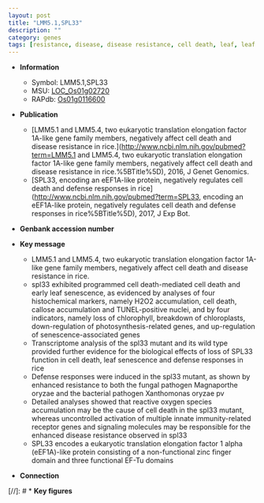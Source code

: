 ```yaml
---
layout: post
title: "LMM5.1,SPL33"
description: ""
category: genes
tags: [resistance, disease, disease resistance, cell death, leaf, leaf senescence, early leaf senescence, defense, defense response, magnaporthe oryzae, zinc, innate immunity, senescence, pathogen, reactive oxygen species]
---
```


* **Information**  
    + Symbol: LMM5.1,SPL33  
    + MSU: [LOC_Os01g02720](http://rice.plantbiology.msu.edu/cgi-bin/ORF_infopage.cgi?orf=LOC_Os01g02720)  
    + RAPdb: [Os01g0116600](http://rapdb.dna.affrc.go.jp/viewer/gbrowse_details/irgsp1?name=Os01g0116600)  

* **Publication**  
    + [LMM5.1 and LMM5.4, two eukaryotic translation elongation factor 1A-like gene family members, negatively affect cell death and disease resistance in rice.](http://www.ncbi.nlm.nih.gov/pubmed?term=LMM5.1 and LMM5.4, two eukaryotic translation elongation factor 1A-like gene family members, negatively affect cell death and disease resistance in rice.%5BTitle%5D), 2016, J Genet Genomics.
    + [SPL33, encoding an eEF1A-like protein, negatively regulates cell death and defense responses in rice](http://www.ncbi.nlm.nih.gov/pubmed?term=SPL33, encoding an eEF1A-like protein, negatively regulates cell death and defense responses in rice%5BTitle%5D), 2017, J Exp Bot.

* **Genbank accession number**  

* **Key message**  
    + LMM5.1 and LMM5.4, two eukaryotic translation elongation factor 1A-like gene family members, negatively affect cell death and disease resistance in rice.
    + spl33 exhibited programmed cell death-mediated cell death and early leaf senescence, as evidenced by analyses of four histochemical markers, namely H2O2 accumulation, cell death, callose accumulation and TUNEL-positive nuclei, and by four indicators, namely loss of chlorophyll, breakdown of chloroplasts, down-regulation of photosynthesis-related genes, and up-regulation of senescence-associated genes
    + Transcriptome analysis of the spl33 mutant and its wild type provided further evidence for the biological effects of loss of SPL33 function in cell death, leaf senescence and defense responses in rice
    + Defense responses were induced in the spl33 mutant, as shown by enhanced resistance to both the fungal pathogen Magnaporthe oryzae and the bacterial pathogen Xanthomonas oryzae pv
    + Detailed analyses showed that reactive oxygen species accumulation may be the cause of cell death in the spl33 mutant, whereas uncontrolled activation of multiple innate immunity-related receptor genes and signaling molecules may be responsible for the enhanced disease resistance observed in spl33
    + SPL33 encodes a eukaryotic translation elongation factor 1 alpha (eEF1A)-like protein consisting of a non-functional zinc finger domain and three functional EF-Tu domains

* **Connection**  

[//]: # * **Key figures**  


